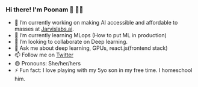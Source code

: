 ### Hi there! I'm Poonam 👋 :woman_technologist:


- 🔭 I’m currently working on making AI accessible and affordable to masses at [Jarvislabs.ai](https://jarvislabs.ai/).
- 🌱 I’m currently learning MLops (How to put ML in production)
- 👯 I’m looking to collaborate on Deep learning.
- 💬 Ask me about deep learning, GPUs, react.js(frontend stack)
- 📫 Follow me on [Twitter](https://twitter.com/Poonamligade)
- 😄 Pronouns: She/her/hers
- ⚡ Fun fact: I love playing with my 5yo son in my free time. I homeschool him.
